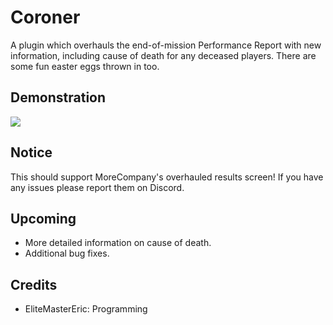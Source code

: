 # Coroner

A plugin which overhauls the end-of-mission Performance Report with new information, including cause of death for any deceased players. There are some fun easter eggs thrown in too.

## Demonstration
![](https://raw.githubusercontent.com/EliteMasterEric/Coroner/master/Art/StungByBees.png)

## Notice
This should support MoreCompany's overhauled results screen! If you have any issues please report them on Discord.

## Upcoming
- More detailed information on cause of death.
- Additional bug fixes.

## Credits
- EliteMasterEric: Programming
